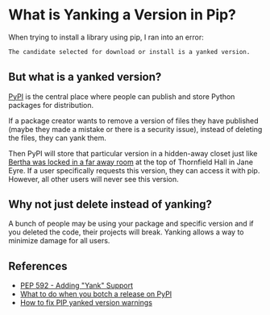 # What is Yanking a Version in Pip?

When trying to install a library using pip, I ran into an error:
```bash
The candidate selected for download or install is a yanked version.
```
  
## But what is a yanked version?  

[PyPI](https://pypi.org/) is the central place where people can publish and store Python packages for distribution.   
  
If a package creator wants to remove a version of files they have published (maybe they made a mistake or there is a security issue), instead of deleting the files, they can yank them.

Then PyPI will store that particular version in a hidden-away closet just like [Bertha was locked in a far away room](https://en.wikipedia.org/wiki/Bertha_Mason) at the top of Thornfield Hall in Jane Eyre. If a user specifically requests this version, they can access it with pip. However, all other users will never see this version.  

## Why not just delete instead of yanking?  
  
A bunch of people may be using your package and specific version and if you deleted the code, their projects will break. Yanking allows a way to minimize damage for all users.

## References
* [PEP 592 - Adding "Yank" Support](https://peps.python.org/pep-0592/)
* [What to do when you botch a release on PyPI](https://snarky.ca/what-to-do-when-you-botch-a-release-on-pypi/)
* [How to fix PIP yanked version warnings](https://adamj.eu/tech/2021/09/20/how-to-fix-pip-yanked-version-warnings/)


